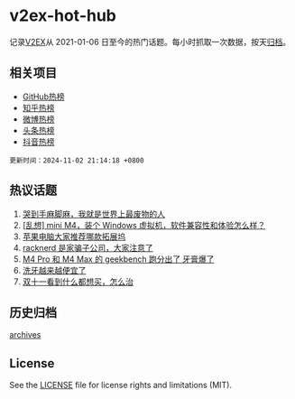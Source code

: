 # v2ex-hot-hub

 记录[V2EX](https://www.v2ex.com/)从 2021-01-06 日至今的热门话题。每小时抓取一次数据，按天[归档](archives)。
 
 ## 相关项目

- [GitHub热榜](https://github.com/lonnyzhang423/github-hot-hub)
- [知乎热榜](https://github.com/lonnyzhang423/zhihu-hot-hub)
- [微博热榜](https://github.com/lonnyzhang423/weibo-hot-hub)
- [头条热榜](https://github.com/lonnyzhang423/toutiao-hot-hub)
- [抖音热榜](https://github.com/lonnyzhang423/douyin-hot-hub)


 `更新时间：2024-11-02 21:14:18 +0800`

## 热议话题

1. [哭到手麻脚麻，我就是世界上最废物的人](https://www.v2ex.com/t/1085913)
1. [[乱想] mini M4，装个 Windows 虚拟机，软件兼容性和体验怎么样？](https://www.v2ex.com/t/1085933)
1. [苹果电脑大家推荐哪款拓展坞](https://www.v2ex.com/t/1085938)
1. [racknerd 是家骗子公司，大家注意了](https://www.v2ex.com/t/1085935)
1. [M4 Pro 和 M4 Max 的 geekbench 跑分出了 牙膏爆了](https://www.v2ex.com/t/1085983)
1. [洗牙越来越便宜了](https://www.v2ex.com/t/1085905)
1. [双十一看到什么都想买，怎么治](https://www.v2ex.com/t/1085978)

## 历史归档

[archives](archives)

## License

See the [LICENSE](LICENSE) file for license rights and limitations (MIT).

